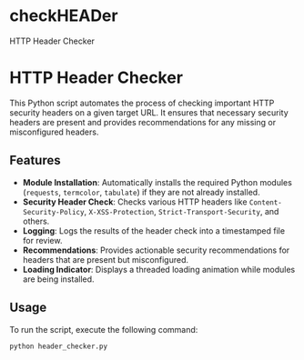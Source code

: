 # checkHEADer
HTTP Header Checker

# HTTP Header Checker

This Python script automates the process of checking important HTTP security headers on a given target URL. It ensures that necessary security headers are present and provides recommendations for any missing or misconfigured headers.

## Features

- **Module Installation**: Automatically installs the required Python modules (`requests`, `termcolor`, `tabulate`) if they are not already installed.
- **Security Header Check**: Checks various HTTP headers like `Content-Security-Policy`, `X-XSS-Protection`, `Strict-Transport-Security`, and others.
- **Logging**: Logs the results of the header check into a timestamped file for review.
- **Recommendations**: Provides actionable security recommendations for headers that are present but misconfigured.
- **Loading Indicator**: Displays a threaded loading animation while modules are being installed.

## Usage

To run the script, execute the following command:

```bash
python header_checker.py
